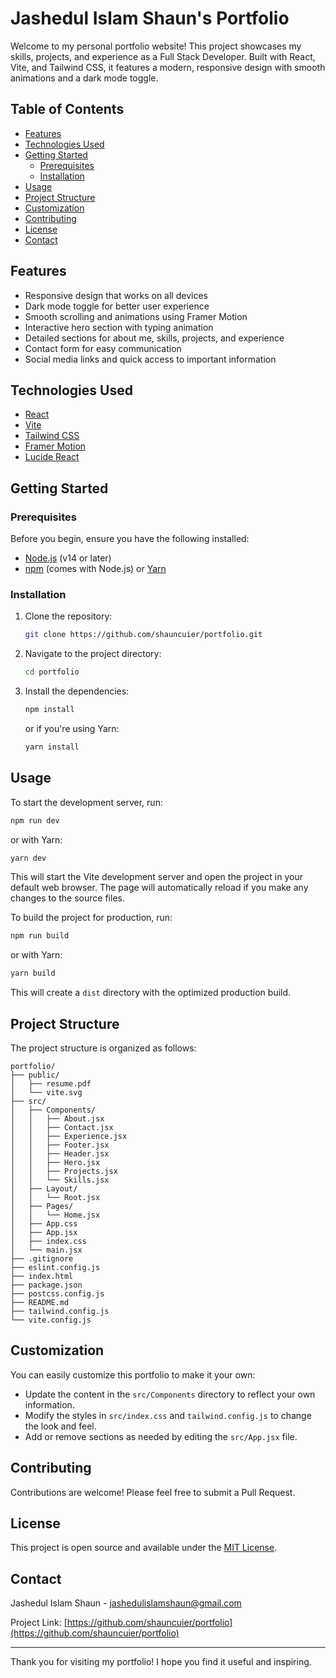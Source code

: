 # Jashedul Islam Shaun's Portfolio

Welcome to my personal portfolio website! This project showcases my skills, projects, and experience as a Full Stack Developer. Built with React, Vite, and Tailwind CSS, it features a modern, responsive design with smooth animations and a dark mode toggle.

## Table of Contents

- [Features](#features)
- [Technologies Used](#technologies-used)
- [Getting Started](#getting-started)
  - [Prerequisites](#prerequisites)
  - [Installation](#installation)
- [Usage](#usage)
- [Project Structure](#project-structure)
- [Customization](#customization)
- [Contributing](#contributing)
- [License](#license)
- [Contact](#contact)

## Features

- Responsive design that works on all devices
- Dark mode toggle for better user experience
- Smooth scrolling and animations using Framer Motion
- Interactive hero section with typing animation
- Detailed sections for about me, skills, projects, and experience
- Contact form for easy communication
- Social media links and quick access to important information

## Technologies Used

- [React](https://reactjs.org/)
- [Vite](https://vitejs.dev/)
- [Tailwind CSS](https://tailwindcss.com/)
- [Framer Motion](https://www.framer.com/motion/)
- [Lucide React](https://lucide.dev/)

## Getting Started

### Prerequisites

Before you begin, ensure you have the following installed:

- [Node.js](https://nodejs.org/) (v14 or later)
- [npm](https://www.npmjs.com/) (comes with Node.js) or [Yarn](https://yarnpkg.com/)

### Installation

1. Clone the repository:

   ```bash
   git clone https://github.com/shauncuier/portfolio.git
   ```

2. Navigate to the project directory:

   ```bash
   cd portfolio
   ```

3. Install the dependencies:

   ```bash
   npm install
   ```

   or if you're using Yarn:

   ```bash
   yarn install
   ```

## Usage

To start the development server, run:

```bash
npm run dev
```

or with Yarn:

```bash
yarn dev
```

This will start the Vite development server and open the project in your default web browser. The page will automatically reload if you make any changes to the source files.

To build the project for production, run:

```bash
npm run build
```

or with Yarn:

```bash
yarn build
```

This will create a `dist` directory with the optimized production build.

## Project Structure

The project structure is organized as follows:

```
portfolio/
├── public/
│   ├── resume.pdf
│   └── vite.svg
├── src/
│   ├── Components/
│   │   ├── About.jsx
│   │   ├── Contact.jsx
│   │   ├── Experience.jsx
│   │   ├── Footer.jsx
│   │   ├── Header.jsx
│   │   ├── Hero.jsx
│   │   ├── Projects.jsx
│   │   └── Skills.jsx
│   ├── Layout/
│   │   └── Root.jsx
│   ├── Pages/
│   │   └── Home.jsx
│   ├── App.css
│   ├── App.jsx
│   ├── index.css
│   └── main.jsx
├── .gitignore
├── eslint.config.js
├── index.html
├── package.json
├── postcss.config.js
├── README.md
├── tailwind.config.js
└── vite.config.js
```

## Customization

You can easily customize this portfolio to make it your own:

- Update the content in the `src/Components` directory to reflect your own information.
- Modify the styles in `src/index.css` and `tailwind.config.js` to change the look and feel.
- Add or remove sections as needed by editing the `src/App.jsx` file.

## Contributing

Contributions are welcome! Please feel free to submit a Pull Request.

## License

This project is open source and available under the [MIT License](LICENSE).

## Contact

Jashedul Islam Shaun - [jashedulislamshaun@gmail.com](mailto:jashedulislamshaun@gmail.com)

Project Link: [https://github.com/shauncuier/portfolio](https://github.com/shauncuier/portfolio)

---

Thank you for visiting my portfolio! I hope you find it useful and inspiring.
